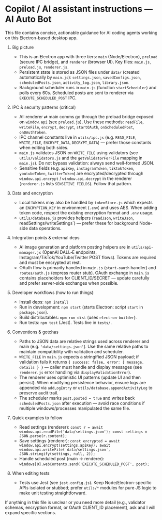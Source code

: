 <!-- .github/copilot-instructions.md -->
# Copilot / AI assistant instructions — AI Auto Bot

This file contains concise, actionable guidance for AI coding agents working on this Electron-based desktop app.

1. Big picture
   - This is an Electron app with three tiers: `main` (Node/Electron), `preload` (secure IPC bridge), and `renderer` (browser UI). Key files: `main.js`, `preload.js`, `renderer.js`.
   - Persistent state is stored as JSON files under `data/` (created automatically by `main.js`): `settings.json`, `savedConfigs.json`, `scheduledPosts.json`, `activity_log.json`, `library.json`.
   - Background scheduler runs in `main.js` (function `startScheduler`) and polls every 60s. Scheduled posts are sent to renderer via `EXECUTE_SCHEDULED_POST` IPC.

2. IPC & security patterns (critical)
   - All renderer ⇄ main comms go through the preload bridge exposed on `window.api` (see `preload.js`). Use these methods: `readFile`, `writeFile`, `encrypt`, `decrypt`, `startOAuth`, `onScheduledPost`, `onOAuthToken`.
   - IPC channel constants live in `utils/ipc.js` (e.g. `READ_FILE`, `WRITE_FILE`, `ENCRYPT_DATA`, `DECRYPT_DATA`) — prefer those constants when editing both sides.
   - `main.js` validates JSON on `WRITE_FILE` using validators (see `utils/validators.js` and the `getValidatorForFile` mapping in `main.js`). Do not bypass validation: always send well-formed JSON.
   - Sensitive fields (e.g. `apiKey`, `instagramToken`, `tiktokToken`, `youtubeToken`, `twitterToken`) are encrypted/decrypted through `window.api.encrypt` / `window.api.decrypt` in the renderer (`renderer.js` lists `SENSITIVE_FIELDS`). Follow that pattern.

3. Data and encryption
   - Local tokens may also be handled by `tokenStore.js` which expects an `ENCRYPTION_KEY` in environment (`.env`) and uses AES. When adding token code, respect the existing encryption format and `.env` usage.
   - `utils/database.js` provides helpers (`readJson`, `writeJson`, readSettings/writeSettings`) — prefer these for background Node-side data operations.

4. Integration points & external deps
   - AI image generation and platform posting helpers are in `utils/api-manager.js` (OpenAI DALL‑E endpoints, Instagram/TikTok/YouTube/Twitter POST flows). Tokens are required and must be encrypted at rest.
   - OAuth flow is primarily handled in `main.js` (`start-oauth` handler) and `routes/auth.js` (express router stub). OAuth exchange in `main.js` contains placeholders for CLIENT_ID/SECRET — update carefully and prefer server-side exchanges when possible.

5. Developer workflows (how to run things)
   - Install deps: `npm install`
   - Run in development: `npm start` (starts Electron: script `start` in `package.json`).
   - Build distributables: `npm run dist` (uses `electron-builder`).
   - Run tests: `npm test` (Jest). Tests live in `tests/`.

6. Conventions & gotchas
   - Paths to JSON data are relative strings used across renderer and main (e.g. `'data/settings.json'`). Use the same relative paths to maintain compatibility with validation and scheduler.
   - `WRITE_FILE` in `main.js` expects a stringified JSON payload; if validation fails it returns `{ success: false, error: { message, details } }` — caller must handle and display messages (see `renderer.js` error handling via `displayValidationError`).
   - The renderer uses optimistic UI patterns (update UI and then persist). When modifying persistence behavior, ensure logs are appended via `addLogEntry` or `utils/database.appendActivityLog` to preserve audit trail.
   - The scheduler marks `post.posted = true` and writes back `scheduledPosts.json` after execution — avoid race conditions if multiple windows/processes manipulated the same file.

7. Quick examples to follow
   - Read settings (renderer): `const r = await window.api.readFile('data/settings.json'); const settings = JSON.parse(r.content);`
   - Save settings (renderer): `const encrypted = await window.api.encrypt(settings.apiKey); await window.api.writeFile('data/settings.json', JSON.stringify(settings, null, 2));`
   - Handle scheduled post (main → renderer): `windows[0].webContents.send('EXECUTE_SCHEDULED_POST', post);`

8. When editing tests
   - Tests use Jest (see `jest.config.js`). Keep Node/Electron-specific APIs isolated or stubbed; prefer `utils/*` modules for pure JS logic to make unit testing straightforward.

If anything in this file is unclear or you need more detail (e.g., validator schemas, encryption format, or OAuth CLIENT_ID placement), ask and I will expand specific sections.

